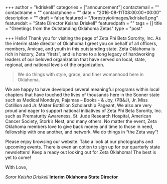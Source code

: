 +++
author = "kdriskell"
categories = ["announcement"]
contactemail = ""
contactname = ""
contactphone = ""
date = "2016-08-11T08:00:00+00:00"
description = ""
draft = false
featured = "/forestryio/images/kdriskell.png"
featuredalt = "State Director Keisha Driskell"
featuredpath = ""
tags = []
title = "Greetings from the Outstanding Oklahoma Zetas"
type = "post"

+++
Hello! Thank you for visiting the page of Zeta Phi Beta Sorority, Inc. As the interim state director of Oklahoma I greet you on behalf of all officers, members, Amicae, and youth in this outstanding state. Zeta Oklahoma is rich in history, Zeta “firsts”, and is home to a long legacy of hardworking leaders of our beloved organization that have served on local, state, regional, and national levels of the organization.

> We do things with style, grace, and finer womanhood here in Oklahoma. 

We are happy to have developed several meaningful programs within local chapters that have touched the lives of thousands here in the Sooner state such as Medical Mondays, Pajamas – Books - & Joy, (PB&J), Jr. Miss Cotillion and Jr. Mister Bottillion Scholarship Pageant, We also are very proud and eager to support national initiatives of Zeta Phi Beta Sorority, Inc. such as Prematurity Awareness, St. Jude Research Hospital, American Cancer Society, Stork’s Nest, and many others. No matter the event, Zeta Oklahoma members love to give back money and time to those in need, fellowship with one another, and network. We do things in “the Zeta way”!

Please enjoy browsing our website. Take a look at our photographs and upcoming events. There is even an option to sign up for our quarterly state newsletters! Keep a ready out looking out for Zeta Oklahoma! The best is yet to come!

With Love,


*Soror Keisha Driskell*
**Interim Oklahoma State Director**